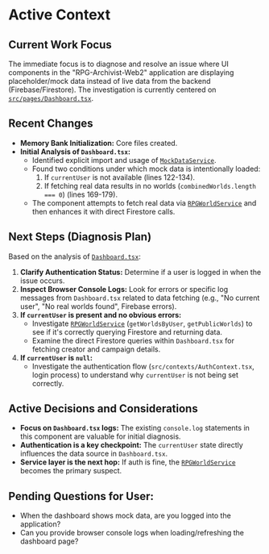 # Active Context

## Current Work Focus

The immediate focus is to diagnose and resolve an issue where UI components in the "RPG-Archivist-Web2" application are displaying placeholder/mock data instead of live data from the backend (Firebase/Firestore). The investigation is currently centered on [`src/pages/Dashboard.tsx`](src/pages/Dashboard.tsx:1).

## Recent Changes

*   **Memory Bank Initialization:** Core files created.
*   **Initial Analysis of `Dashboard.tsx`:**
    *   Identified explicit import and usage of [`MockDataService`](src/services/mockData.service.ts:57).
    *   Found two conditions under which mock data is intentionally loaded:
        1.  If `currentUser` is not available (lines 122-134).
        2.  If fetching real data results in no worlds (`combinedWorlds.length === 0`) (lines 169-179).
    *   The component attempts to fetch real data via [`RPGWorldService`](src/services/rpgWorld.service.ts:56) and then enhances it with direct Firestore calls.

## Next Steps (Diagnosis Plan)

Based on the analysis of [`Dashboard.tsx`](src/pages/Dashboard.tsx:1):

1.  **Clarify Authentication Status:** Determine if a user is logged in when the issue occurs.
2.  **Inspect Browser Console Logs:** Look for errors or specific log messages from `Dashboard.tsx` related to data fetching (e.g., "No current user", "No real worlds found", Firebase errors).
3.  **If `currentUser` is present and no obvious errors:**
    *   Investigate [`RPGWorldService`](src/services/rpgWorld.service.ts:1) (`getWorldsByUser`, `getPublicWorlds`) to see if it's correctly querying Firestore and returning data.
    *   Examine the direct Firestore queries within `Dashboard.tsx` for fetching creator and campaign details.
4.  **If `currentUser` is `null`:**
    *   Investigate the authentication flow (`src/contexts/AuthContext.tsx`, login process) to understand why `currentUser` is not being set correctly.

## Active Decisions and Considerations

*   **Focus on `Dashboard.tsx` logs:** The existing `console.log` statements in this component are valuable for initial diagnosis.
*   **Authentication is a key checkpoint:** The `currentUser` state directly influences the data source in `Dashboard.tsx`.
*   **Service layer is the next hop:** If auth is fine, the [`RPGWorldService`](src/services/rpgWorld.service.ts:1) becomes the primary suspect.

## Pending Questions for User:

*   When the dashboard shows mock data, are you logged into the application?
*   Can you provide browser console logs when loading/refreshing the dashboard page?